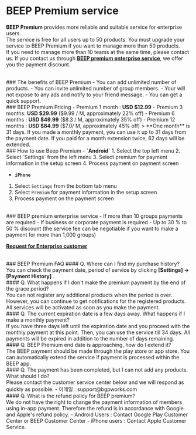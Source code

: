 # BEEP Premium service

**BEEP Premium** provides more reliable and suitable service for enterprise users.<br/>
The service is free for all users up to 50 products. You must upgrade your service to BEEP Premium if you want to manage more than 50 products.<br/>
If you need to manage more than 10 teams at the same time, please contact us. If you contact us through **[BEEP premium enterprise service](https://docs.google.com/forms/d/1DOHecO-1xbndQIck90HuNhBJoJuh9Ez0pALEgWLZU7Q)**, we offer you the payment discount.

<br/>
### The benefits of BEEP Premium
 - You can add unlimited number of products.
 - You can invite unlimited number of group members.
 - Your will not expose to any ads and notify to your friend message.
 - You can get a quick support.

<br/>
### BEEP Premium Pricing
 -  Premium 1 month : <b>USD $12.99</b>
 -  Premium 3 months: <b>USD $29.99</b> ($9.99 / M, approximately 22% off)
 -  Premium 6 months : <b>USD $49.99</b> ($8.3 / M, approximately 35% off)
 -  Premium 12 months : <b>USD $84.99</b> ($7.0/ M, approximately 45% off)
 > **One month** is 31 days. If you made a monthly payment, you can use it up to 31 days from the payment date. If you paid for a month extension twice, 62 days will be extended.

<br/>
### How to use Beep Premium
 - <b>`Android`</b>
  1. Select the top left menu
  2. Select `Settings` from the left menu
  3. Select premium for payment information in the setup screen
  4. Process payment on payment screen

 - <b>`iPhone`</b>
  1. Select `Settings` from the bottom tab menu
  2. Select `Premium` for payment information in the setup screen
  3. Process payment on the payment screen

<br/>
### BEEP premium enterprise service
 - If more than 10 groups payments are required
 - If business or corporate payment is required
 - Up to 30 % to 50 % discount (the service fee can be negotiable if you want to make a payment for more than 1,000 groups)

 **[Request for Enterprise customer](https://docs.google.com/forms/d/1DOHecO-1xbndQIck90HuNhBJoJuh9Ez0pALEgWLZU7Q)**

<br/>
### BEEP Premium FAQ
#### Q. Where can I find my purchase history?<br/>
You can check the payment date, period of service by clicking <b>[Settings] → [Payment History] </b>.

<br/>
#### Q. What happens if I don't make the premium payment by the end of the grace period?<br/>
You can not register any additional products when the period is over. However, you can continue to get notifications for the registered products. All services will be activated as soon as you make the payment.

<br/>
#### Q. The current expiration date is a few days away. What happens if I make a monthly payment?<br/>
If you have three days left until the expiration date and you proceed with the monthly payment at this point. Then, you can use the service till 34 days. All payments will be expired in addition to the number of days remaining.

<br/>
#### Q. BEEP Premium end date is approaching, how do I extend it?<br/>
The BEEP payment should be made through the play store or app store. You can automatically extend the service if payment is processed within the BEEP app.

<br/>
#### Q. The payment has been completed, but I can not add any products. What should I do?<br/>
Please contact the customer service center below and we will respond as quickly as possible.
 - 이메일 : support@bgpworks.com
 
<br/>
#### Q. What is the refund policy for BEEP premium?<br/>
We do not have the right to change the payment information of members using in-app payment. Therefore the refund is in accordance with Google and Apple's refund policy.
 - Android Users : Contact Google Play Customer Center or BEEP Customer Center
 - iPhone users : Contact Apple Customer Service.






